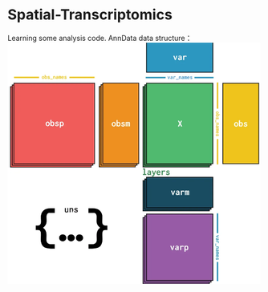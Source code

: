 # Spatial-Transcriptomics
Learning some analysis code.
AnnData data structure：![AnnData](https://github.com/weiwei4396/Spatial-Transcriptomics/blob/main/picture/anndata.jpg)

